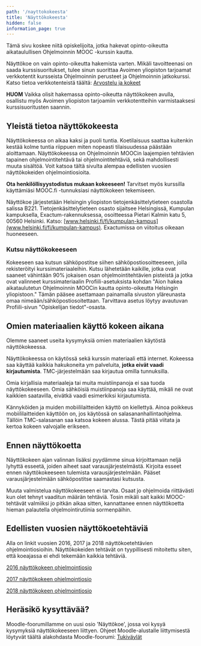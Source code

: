 ```yaml
---
path: '/nayttokokeesta'
title: 'Näyttökokeesta'
hidden: false
information_page: true
---
```


Tämä sivu koskee niitä opiskelijoita, jotka hakevat opinto-oikeutta aikataulullisen Ohjelmoinnin MOOC -kurssin kautta.

Näyttökoe on vain opinto-oikeutta hakemista varten. Mikäli tavoitteenasi on saada kurssisuoritukset, tulee sinun suorittaa Avoimen yliopiston tarjoamat verkkotentit kursseista Ohjelmoinnin perusteet ja Ohjelmoinnin jatkokurssi. Katso tietoa verkkotenteistä täältä: [Arvostelu ja kokeet](./arvostelu-ja-kokeet)

**HUOM** Vaikka olisit hakemassa opinto-oikeutta näyttökokeen avulla, osallistu myös Avoimen yliopiston tarjoamiin verkkotentteihin varmistaaksesi kurssisuoritusten saannin.

## Yleistä tietoa näyttökokeesta

Näyttökokeessa on aikaa kaksi ja puoli tuntia. Koetilaisuus saattaa kuitenkin kestää kolme tuntia riippuen miten nopeasti tilaisuudessa päästään aloittamaan. Näyttökokeessa on
Ohjelmoinnin MOOCin laajempien tehtävien tapainen ohjelmointitehtävä tai
ohjelmointitehtäviä, sekä mahdollisesti muuta sisältöä. Voit katsoa tältä sivulta alempaa edellisten vuosien näyttökokeiden ohjelmointiosioita.

**Ota henkilöllisyystodistus mukaan kokeeseen!** Tarvitset myös kurssilla
käyttämiäsi MOOC.fi -tunnuksiasi näyttökokeen tekemiseen.

Näyttökoe järjestetään Helsingin yliopiston tietojenkäsittelytieteen
osastolla salissa B221. Tietojenkäsittelytieteen osasto sijaitsee
Helsingissä, Kumpulan kampuksella, Exactum-rakennuksessa,
osoitteessa Pietari Kalmin katu 5, 00560 Helsinki.
Katso: [www.helsinki.fi/fi/kumpulan-kampus](www.helsinki.fi/fi/kumpulan-kampus). Exactumissa on viitoitus
oikeaan huoneeseen.

### Kutsu näyttökokeeseen

Kokeeseen saa kutsun sähköpostitse siihen sähköpostiosoitteeseen, jolla rekisteröityi kurssimateriaaleihin. Kutsu lähetetään kaikille, jotka ovat saaneet vähintään 90% jokaisen osan ohjelmointitehtävien pisteistä ja jotka ovat valinneet kurssimateriaalin Profiili-asetuksista kohdan "Aion hakea aikataulutetun Ohjelmoinnin MOOCin kautta opinto-oikeutta Helsingin yliopistoon." Tämän pääsee asettamaan painamalla sivuston yläreunasta omaa nimeään/sähköpostiosoitettaan. Tarvittava asetus löytyy avautuvan Profiili-sivun "Opiskelijan tiedot"-osasta.

## Omien materiaalien käyttö kokeen aikana

Olemme saaneet useita kysymyksiä omien materiaalien käytöstä näyttökokeessa.

Näyttökokeessa on käytössä sekä kurssin materiaali että internet. Kokeessa saa käyttää kaikkia hakukoneita ym palveluita, **jotka eivät vaadi kirjautumista**. TMC-järjestelmään saa kirjautua omilla tunnuksilla.

Omia kirjallisia materiaaleja tai muita muistiinpanoja ei saa tuoda näyttökokeeseen. Omia sähköisiä muistiinpanoja saa käyttää, mikäli ne ovat kaikkien saatavilla, eivätkä vaadi esimerkiksi kirjautumista.

Kännyköiden ja muiden mobiililaitteiden käyttö on kiellettyä. Ainoa poikkeus mobiililaitteiden käyttöön on, jos käytössä on salasananhallintaohjelma. Tällöin TMC-salasanan saa katsoa kokeen alussa. Tästä pitää viitata ja kertoa kokeen valvojalle erikseen.

## Ennen näyttökoetta

Näyttökokeen ajan valinnan lisäksi pyydämme sinua kirjoittamaan neljä lyhyttä
esseetä, joiden aiheet saat varausjärjestelmästä.
Kirjoita esseet ennen näyttökokeeseen tulemista varausjärjestelmään. Pääset varausjärjestelmään sähköpostitse saamastasi kutsusta.

Muuta valmistelua näyttökokeeseen ei tarvita. Osaat jo ohjelmoida riittävästi
kun olet tehnyt vaaditun määrän tehtäviä. Tosin mikäli sait kaikki
MOOC-tehtävät valmiiksi jo pitkän aikaa sitten, kannattanee ennen
näyttökoetta hieman palautella ohjelmointirutiinia sormenpäihin.

## Edellisten vuosien näyttökoetehtäviä

Alla on linkit vuosien 2016, 2017 ja 2018 näyttökoetehtävien ohjelmointiosioihin. Näyttökokeiden tehtävät on tyypillisesti mitoitettu siten, että koeajassa ei ehdi tekemään kaikkia tehtäviä.

[2016 näyttökokeen ohjelmointiosio](./old-exams/2016.pdf)

[2017 näyttökokeen ohjelmointiosio](./old-exams/2017.pdf)

[2018 näyttökokeen ohjelmointiosio](./old-exams/2018.pdf)

## Heräsikö kysyttävää?

Moodle-foorumillamme on uusi osio 'Näyttökoe', jossa voi kysyä kysymyksiä näyttökokeeseen liittyen. Ohjeet Moodle-alustalle liittymisestä löytyvät täältä alakohdasta Moodle-foorumi: [Tukiväylät](./tukivaylat)
